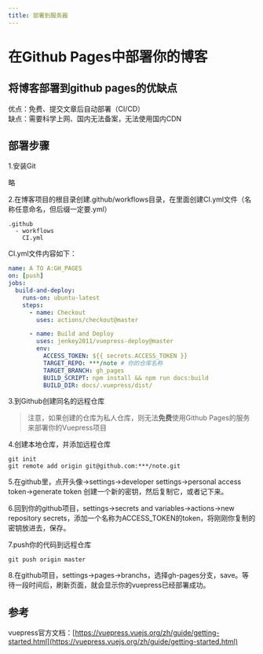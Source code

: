 ```yaml
---
title: 部署到服务器
---
```


# 在Github Pages中部署你的博客

## 将博客部署到github pages的优缺点  
优点：免费、提交文章后自动部署（CI/CD）    
缺点：需要科学上网、国内无法备案，无法使用国内CDN  


## 部署步骤
1.安装Git

略


2.在博客项目的根目录创建.github/workflows目录，在里面创建CI.yml文件（名称任意命名，但后缀一定要.yml）
```
.github
  - workflows
    CI.yml  
```

CI.yml文件内容如下：
```yaml
name: A TO A:GH_PAGES
on: [push]
jobs:
  build-and-deploy:
    runs-on: ubuntu-latest
    steps:
      - name: Checkout
        uses: actions/checkout@master

      - name: Build and Deploy
        uses: jenkey2011/vuepress-deploy@master
        env:
          ACCESS_TOKEN: ${{ secrets.ACCESS_TOKEN }}
          TARGET_REPO: ***/note # 你的仓库名称
          TARGET_BRANCH: gh_pages
          BUILD_SCRIPT: npm install && npm run docs:build
          BUILD_DIR: docs/.vuepress/dist/
```


3.到Github创建同名的远程仓库

> 注意，如果创建的仓库为私人仓库，则无法**免费**使用Github Pages的服务来部署你的Vuepress项目


4.创建本地仓库，并添加远程仓库
```
git init  
git remote add origin git@github.com:***/note.git  
```



5.在github里，点开头像->settings->developer settings->personal access token->generate token 创建一个新的密钥，然后复制它，或者记下来。


6.回到你的github项目，settings->secrets and variables->actions->new repository secrets，添加一个名称为ACCESS_TOKEN的token，将刚刚你复制的密钥放进去，保存。


7.push你的代码到远程仓库
```shell
git push origin master
```

8.在github项目，settings->pages->branchs，选择gh-pages分支，save。等待一段时间后，刷新页面，就会显示你的vuepress已经部署成功。


## 参考
vuepress官方文档：[https://vuepress.vuejs.org/zh/guide/getting-started.html](https://vuepress.vuejs.org/zh/guide/getting-started.html)
